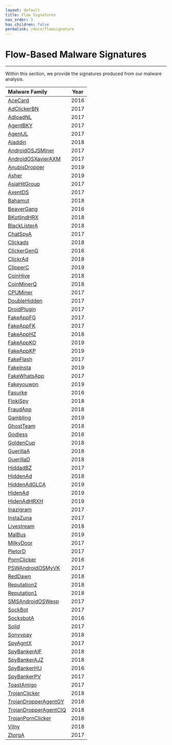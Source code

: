 ```yaml
---
layout: default
title: Flow Signatures
nav_order: 3
has_children: false
permalink: /docs/flowsignature
---
```


# Flow-Based Malware Signatures
---

Within this section, we provide the signatures produced from our malware analysis.

|Malware Family|Year|
|:-------------------------------|:------------------:|
|[AceCard](../signatures/acecard.md)|2016|
|[AdClickerBN](../signatures/adclickerbn.md)|2017|
|[AdloadNL](../signatures/adloadnl.md)|2017|
|[AgentBKY](../signatures/agentbky.md)|2017|
|[AgentJL](../signatures/agentjl.md)|2017|
|[Aladdin](../signatures/aladdin.md)|2018|
|[AndroidOSJSMiner](../signatures/androidosjsminer.md)|2017|
|[AndroidOSXavierAXM](../signatures/androidosxavieraxm.md)|2017|
|[AnubisDropper](../signatures/anubisdropper.md)|2019| 
|[Asher](../signatures/asher.md)|2019|
|[AsiaHitGroup](../signatures/asiahitgroup.md)|2017|
|[AxentDS](../signatures/axentds.md)|2017|
|[Bahamut](../signatures/bahamut.md)|2018|
|[BeaverGang](../signatures/beavergang.md)|2016|
|[BKotlindHRX](../signatures/bkotlindhrx.md)|2018|
|[BlackListerA](../signatures/blacklister.md)|2018|
|[ChatSpyA](../signatures/chatspya.md)|2017|
|[Clickads](../signatures/clickads.md)|2018|
|[ClickerGenG](../signatures/clickergeng.md)|2016|
|[ClickrAd](../signatures/clickrad.md)|2018|
|[ClipperC](../signatures/clipperc.md)|2019|
|[CoinHive](../signatures/coinhive.md)|2018|
|[CoinMinerQ](../signatures/coinminerq.md)|2018|
|[CPUMiner](../signatures/cpuminer.md)|2017|
|[DoubleHidden](../signatures/doublehidden.md)|2017|
|[DroidPlugin](../signatures/droidplugin.md)|2017|
|[FakeAppFG](../signatures/fakeappfg.md)|2017|
|[FakeAppFK](../signatures/fakeappfk.md)|2017|
|[FakeAppHZ](../signatures/fakeapphz.md)|2018|
|[FakeAppKO](../signatures/fakeappko.md)|2019|
|[FakeAppKP](../signatures/fakeappkp.md)|2019|
|[FakeFlash](../signatures/fakeflash.md)|2017|
|[FakeInsta](../signatures/fakeinsta.md)|2019|
|[FakeWhatsApp](../signatures/fakewhatsapp.md)|2017|
|[Fakeyouwon](../signatures/fakeyouwon.md)|2019|
|[Fasurke](../signatures/fasurke.md)|2016|
|[FlokiSpy](../signatures/flokispy.md)|2018|
|[FraudApp](../signatures/fraudapp.md)|2018|
|[Gambling](../signatures/gambling.md)|2019|
|[GhostTeam](../signatures/ghostteam.md)|2018|
|[Godless](../signatures/godless.md)|2016|
|[GoldenCup](../signatures/goldencup.md)|2018|
|[GuerillaA](../signatures/guerillaa.md)|2018|
|[GuerillaD](../signatures/guerillad.md)|2018|
|[HiddadBZ](../signatures/hiddadbz.md)|2017|
|[HiddenAd](../signatures/hiddenad.md)|2018|
|[HiddenAdGLCA](../signatures/hiddenadglca.md)|2019|
|[HidenAd](../signatures/hidenad.md)|2019|
|[HidenAdHRXH](../signatures/hidenadhrhx.md)|2019|
|[Inazigram](../signatures/inazigram.md)|2017|
|[InstaZuna](../signatures/instazuna.md)|2017|
|[Livestream](../signatures/livestream.md)|2018|
|[MalBus](../signatures/malbus.md)|2019| 
|[MilkyDoor](../signatures/milkydoor.md)|2017|
|[PletorD](../signatures/pletord.md)|2017| 
|[PornClicker](../signatures/pornclicker.md)|2016| 
|[PSWAndroidOSMyVK](../signatures/pswandroidosmyvk.md)|2017| 
|[RedDawn](../signatures/reddawn.md)|2018| 
|[Reputation2]()|2018|
|[Reputation1](../signatures/reputation1.md)|2018|
|[SMSAndroidOSWesp](../signatures/smsandroidoswesp.md)|2017|
|[SockBot](../signatures/sockbot.md)|2017|
|[SocksbotA](../signatures/socksbota.md)|2016|
|[Solid](../signatures/solid.md)|2017| 
|[Sonyvpay](../signatures/sonyvpay.md)|2018|
|[SpyAgntX](../signatures/spyagntx.md)|2017| 
|[SpyBankerAIF](../signatures/spybankeraif.md)|2018|
|[SpyBankerAJZ](../signatures/spybankerajz.md)|2018|
|[SpyBankerHU](../signatures/spybankerhu.md)|2016|
|[SpyBankerPV](../signatures/spybankerpv.md)|2017| 
|[ToastAmigo](../signatures/toastamigo.md)|2017|
|[TrojanClicker](../signatures/trojanclicker.md)|2018|
|[TrojanDropperAgentGY](../signatures/trojandropperagentgy.md)|2016|
|[TrojanDropperAgentCIQ](../signatures/trojandropperagentciq.md)|2018|
|[TrojanPornClicker](../signatures/trojanpornclicker.md)|2016| 
|[Vilny](../signatures/vilny.md)|2018| 
|[ZtorgA](../signatures/ztorga.md)|2017| 